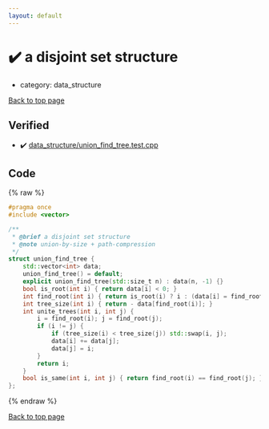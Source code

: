 ```yaml
---
layout: default
---
```


<!-- mathjax config similar to math.stackexchange -->
<script type="text/javascript" async
  src="https://cdnjs.cloudflare.com/ajax/libs/mathjax/2.7.5/MathJax.js?config=TeX-MML-AM_CHTML">
</script>
<script type="text/x-mathjax-config">
  MathJax.Hub.Config({
    TeX: { equationNumbers: { autoNumber: "AMS" }},
    tex2jax: {
      inlineMath: [ ['$','$'] ],
      processEscapes: true
    },
    "HTML-CSS": { matchFontHeight: false },
    displayAlign: "left",
    displayIndent: "2em"
  });
</script>

<script type="text/javascript" src="https://cdnjs.cloudflare.com/ajax/libs/jquery/3.4.1/jquery.min.js"></script>
<script src="https://cdn.jsdelivr.net/npm/jquery-balloon-js@1.1.2/jquery.balloon.min.js" integrity="sha256-ZEYs9VrgAeNuPvs15E39OsyOJaIkXEEt10fzxJ20+2I=" crossorigin="anonymous"></script>
<script type="text/javascript" src="../../assets/js/copy-button.js"></script>
<link rel="stylesheet" href="../../assets/css/copy-button.css" />


# :heavy_check_mark: a disjoint set structure
* category: data_structure


[Back to top page](../../index.html)



## Verified
* :heavy_check_mark: [data_structure/union_find_tree.test.cpp](../../verify/data_structure/union_find_tree.test.cpp.html)


## Code
{% raw %}
```cpp
#pragma once
#include <vector>

/**
 * @brief a disjoint set structure
 * @note union-by-size + path-compression
 */
struct union_find_tree {
    std::vector<int> data;
    union_find_tree() = default;
    explicit union_find_tree(std::size_t n) : data(n, -1) {}
    bool is_root(int i) { return data[i] < 0; }
    int find_root(int i) { return is_root(i) ? i : (data[i] = find_root(data[i])); }
    int tree_size(int i) { return - data[find_root(i)]; }
    int unite_trees(int i, int j) {
        i = find_root(i); j = find_root(j);
        if (i != j) {
            if (tree_size(i) < tree_size(j)) std::swap(i, j);
            data[i] += data[j];
            data[j] = i;
        }
        return i;
    }
    bool is_same(int i, int j) { return find_root(i) == find_root(j); }
};

```
{% endraw %}

[Back to top page](../../index.html)

